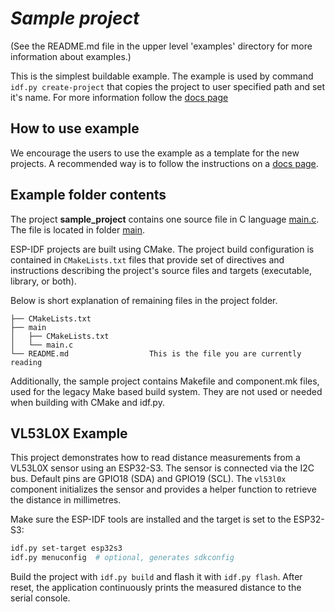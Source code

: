 # _Sample project_

(See the README.md file in the upper level 'examples' directory for more information about examples.)

This is the simplest buildable example. The example is used by command `idf.py create-project`
that copies the project to user specified path and set it's name. For more information follow the [docs page](https://docs.espressif.com/projects/esp-idf/en/latest/api-guides/build-system.html#start-a-new-project)



## How to use example
We encourage the users to use the example as a template for the new projects.
A recommended way is to follow the instructions on a [docs page](https://docs.espressif.com/projects/esp-idf/en/latest/api-guides/build-system.html#start-a-new-project).

## Example folder contents

The project **sample_project** contains one source file in C language [main.c](main/main.c). The file is located in folder [main](main).

ESP-IDF projects are built using CMake. The project build configuration is contained in `CMakeLists.txt`
files that provide set of directives and instructions describing the project's source files and targets
(executable, library, or both). 

Below is short explanation of remaining files in the project folder.

```
├── CMakeLists.txt
├── main
│   ├── CMakeLists.txt
│   └── main.c
└── README.md                  This is the file you are currently reading
```
Additionally, the sample project contains Makefile and component.mk files, used for the legacy Make based build system. 
They are not used or needed when building with CMake and idf.py.

## VL53L0X Example

This project demonstrates how to read distance measurements from a VL53L0X sensor using an ESP32-S3. The sensor is connected via the I2C bus. Default pins are GPIO18 (SDA) and GPIO19 (SCL). The `vl53l0x` component initializes the sensor and provides a helper function to retrieve the distance in millimetres.

Make sure the ESP-IDF tools are installed and the target is set to the ESP32-S3:

```bash
idf.py set-target esp32s3
idf.py menuconfig  # optional, generates sdkconfig
```


Build the project with `idf.py build` and flash it with `idf.py flash`. After reset, the application continuously prints the measured distance to the serial console.
